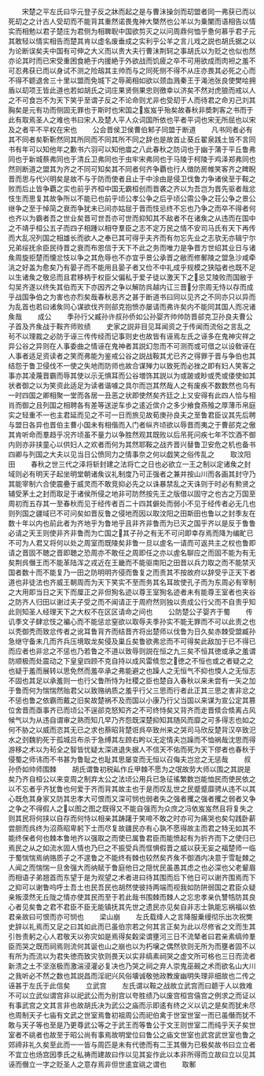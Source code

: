 <!-- { "loadSidebar": true } -->
　　宋楚之平左氏曰华元登子反之牀而起之是与曹沬操剑而刧盟者同一弗获已而以死刧之之计古人受刧而不能背其重然诺畏鬼神大槩然也公羊以为乗闉而语相告以情实而相勉以君子楚庄为君侧为相聛聣中国欲剪灭之以问周鼎何恤乎惫何慕乎君子元其敢轻以情实相告而楚其肯以虚名废垂成之实利乎公羊之言儿戏之説也胡氏据之以为论断误矣夫中国有可伸之大义而以贵大夫行曹沬荆轲之事胡氏以为贬之也似也然亦论其时而已宋受重困食絶于内援絶于外欲战而饥疲之卒不可用欲成而肉袒之羞不可忍弗获已而以身试不测之险刼其主帅而与之同死侧不得不从庄亦畏其必死之心而不得不聼退舍三十里以盟而免城下之辱蔺相如欲以颈血溅秦王于渑池张良使樊哙拥盾以刧项王皆此道也若如胡氏之词庄果贤侧果忠则徼幸以济矣不然对虎狼而戒以人之不可食岂不为天下笑乎至谓子反之不论命则尤非也受刧于人而待君之命刃己刘其胸矣是元有功而侧固无罪也于斯时也宋国之岌岌乎殆矣故春秋非奬刺客之书而于此有取焉圣人之难也书曰宋人及楚人平人众词国所依也平者平词也宋无所屈也以宋及之者平不平权在宋也
　　公会晋侯卫侯曹伯邾子同盟于断道
　　凡书同者必有其不同者矣靳靳然同其所同而不同其所不同之辞也是故首止葵丘翟泉践土皆不言同书有年可以知他年之歉书六羽可以知他庿之八此春秋之防词也于幽于蒲于平丘鲁弗同也于新城蔡弗同也于清丘卫弗同也于虫牢宋弗同也于马陵于柯陵于鸡泽郑弗同也然则断道之盟其为齐之不同可知矣其不同者何齐争覇也行人徴防房帷笑客齐之睥睨晋而思与代兴明矣是故不与于防而使者且止于中涂由是侵卫伐鲁力争诸侯至于鞍之败而后止皆争覇之实也前乎齐桓中国无霸桓创而晋袭之齐以为吾岂为晋先驱者哉忿忮生而思复其故争所以不能已也前乎顷公孝公争之后乎顷公霛公争之荘公争之景公继争之至于悼简之衰而争犹未已间亦姑屈于晋而忮忌终不忘也乃争之而卒不得者何也齐以为霸者吾之世业矣晋可世吾亦可世而抑知其不敌者不在诸矦之从违而在国中之不靖乎桓公五子而四子相踵以相夺羣臣之志不定万民之情不安司马氏有天下再传而大乱况列国之相雄长而欲人之奉已其可得乎夫齐而有勿忘先业之志欤无亦辑宁尔兄弟绥抚余臣民待晋之衰而布恩信于天下不此之务而唯力是争晋方世绍其业日与诸矦周旋拒楚而懐忿忮以争之其危辱也不亦宜乎景公承晋之敝而修鄟陵之盟急沙咸牵洮之好盖为愈矣乃有晏子而不能用且晏子者又俭不中礼成乎规模之狭隘者也既不足以生诸矦之敬忌而且君移柄于权臣父偏私于爱子徒以激天下之忌艾陵败而国敝于勾吴齐遂以终失其伯而天下亦因齐之争以解防呉越内讧三晋分宗周无恃以存而成乎战国争伯之为害也亦烈矣哉春秋恶齐之甚于断道书曰同以见齐之不同亦只以异而为乱首也若曰诸矦同心谋欲伐齐则郤克抱愤亦屡请而弗许矣内不能同其国人而况诸矦哉
　　成公
　　季孙行父臧孙许叔孙侨如公孙婴齐帅帅防晋郤克卫孙良夫曹公子首及齐矦战于鞍齐师败绩
　　史家之説非目见耳闻资之于传闻而流俗之言乱之茍不以理裁之必防于诬三传传经而记事则史也故皆有诬焉左氏之诬多在鬼神灾祥之异公谷之异则在人事委曲之情诬在鬼神者其説幻忽而不可测而或可借之以设敎诬在人事者适足资读者之笑而弗能为鉴戒公谷之説战鞍其尤已齐之得罪于晋与争伯也其结怨于鲁卫侵伐不一使之失地而防师也故合谋殚力以致死而必挫之即有妇人笑客之事亦其凌蔑晋霸而辱其使以示无惧耳而公谷増饰其説以为或跛或眇或秃或偻使如其状者御之以为笑资此适足为读者谐噱之具尔而岂其然哉人之有废疾不数数然也乌有一时四国之卿相聚一堂而各居一丑恶之状即使然矣齐廷之上又安得有此四人恰与相肖而御之且列国之相聘各有差等送逆车歩之逺近傧介之多少飨食燕飱之厚薄币帛庭实之轻重不一也主君延而见之不可一日而旅见故荀庚孙良夫之至鲁君臣议其先后聘与盟日各异也晋伯主曹小国未有相偕而入门者纵齐顷欲以辱晋而夷之于曹郤克之傲其肯听命而羣趋乎况齐顷虽不量力以争胜然观其既败以后吊死问疾七年不饮酒不御内则亦非挟童心以供妇人之欢者而何为其然耶鞍之战齐晋兴替鲁卫安危之机也备书四卿与列国之大夫以见当日公愤同力之情事奈之何以戯笑之俗传乱之
　　取汶阳田
　　春秋之世三代之泽将斩封建之法将亡之日也必欲立一王之制以定诸矦之封域则必有明天子起坐明堂朝诸矦议礼制度乃可正强者之兼并按山川而各画其封守乃其能宰制六合使震疉于威灵而不敢竞抑必先之以诛暴禁乱之天诛则于时必有勲贤之辅受茅土之封而取足于诸侯所侵之地非可防然按先王之版借以固守之也古之万国至周初而五存其一至春秋而见于经传者百二十四其僻处而弱小不见于经传者必无几也则列国之疆域已不可问矣如晋反鲁之侵地而因以取汶阳之田斯田也鲁以之封季友在数十年以内也前此者为齐地乎为鲁地乎且非齐非鲁而为已灭之国乎齐以是反于鲁鲁必请之天王则使非齐非鲁而为亡国之其子孙之有无不可问即幸存焉而降为编甿已不可为人君又将何以处之周室而既陵矣非鲁一旦以虗名一请而可返共主之权也鲁即请之晋固不聴之晋即聴之恐周亦不敢任之周即任之亦以虗名聊应之而固不能为有无矣荆呉僭王而不能革陆浑之戎近在王畿而不能驱南阳之田晋以兵力取之而不能禁灭国者数十而不能复乃一田之防明明齐侵而鲁复之而责其不按故府以辞受乎正天下者道也非徒法也齐威王朝周而为天下笑实不至而务其名耳故使孔子而为东周必有宰制之大用即当日之天下而厘正之非但狥名迹以尊王室狥名迹者未有能尊王室者也夹谷之防齐人归田以谢过夫子受之而不闻请正于周府然则独以责成公行父而不自责乎知此则知圣人经理天下之大权不在区区请命之间也
　　公防楚公子婴齐于蜀
　　传讥季文子肆忿忮之褊心而不能惩忿窒欲以取辱夫季孙实不能无罪而不可以此责之也以秃御秃而致忿传者之讹耳鲁背齐而结晋齐将出楚师以伐鲁为日久矣赤棘受盟臧孙急继守备未几而齐兵压境取龙矣侵及巢丘矣鲁欲弗忿而不可得矣此敌加于已不得已而应者也非忿之不惩也乃若鲁之不道以致辱则説在恒之九三矣不恒其徳或承之羞谓防顺极而处震动之下皇皇四顾不克自持以成风雷倐忽之徳之不恒也或之者疑之之也疑于羞而展转以思免然而羞卒承之弗能避之也躁人之无恒气不抑也愞人之无恒志不固也其足以承羞则一也行父鲁所恃为社稷之臣也楚自入春秋以来未尝有一矢之加于鲁而何为惴惴然贻君父以致赂纳质之羞乎行父三思而行者此正其三思之害非忿之不惩也鲁之依霸而戴之旧矣故楚祸不及而国以小康乃行父当国以来谋为宣公定其篡位舍晋而亟事齐已而顷公不逞郤克怒知齐之不可终恃矣又背齐而走晋倐合倐离占风候气以为从违自谓审之熟而知几早乃齐怨既深楚抑知其随风而靡之可多得志也如之何不胁之以威而恣其无已之求也蔡昭背楚诳呉卒致州来之哭司马欣反楚背汉卒致汜水之刭魏豹死于孤城吕布杀于急缚其左顾右盻以无定情夫岂躁而不恤祸哉沈思而得游移之术以为茍全之智皆忧疑太深进退失据人不信天不佑而死为天下僇者也春秋于侵蜀之师讳而不书甚为鲁耻之也耻其思屡变而无恒以召侮夫岂忿之无惩哉
　　叔孙侨如帅师围棘
　　胡氏谓鲁初税畆作丘甲棘不愿为之氓故劳大师以围之其説是矣乃齐自桓公以来变周之制弃太公之法顷公用兵已急征徭繁数岂能恤民而使民依之以不忘者乎齐犹鲁也何爱于齐而背其故主也于是而叹乱世之民蹙蹙靡骋从违不以其心既危其身家又防其忠孝大可恨而又深可悯也弱者失之强者攫之强者攫之弱者又争之争之不得假人之以图之图之既得又不能自强而为众庶之冯依岌岌然且将复失之则其民将何挟以自存而何恃以相亲其踌躇于笑啼不敢之时亦可为痛哭也矣勾践卧薪尝胆而呉终为沼燕昭卑躬下士而尽复故疆民亦有心孰不愿得故主而君之特无如其不能终保者何也棘本鲁地齐以强取之而使已属鲁君臣而能愤起有为折齐而下之使归已焉民之从之如流水固人情也乃巳之不振受兵而恇惧假晋之威以获无妄之福楚师一临于蜀惴惴焉纳赂质子之不遑鲁之不能终有棘也较然矣齐矦不御酒内决意于雪耻棘之人闻之而惴惴一旦舍强大而纳赋于鲁庭他日之隠忧民虽愚其虑之也必深也父老颦眉而相语子弟翘首而东望于是为观望之术者进曰待其围而后下他日可以谢齐围焉而下之抑可以谢鲁呜呼土吾土也民吾民也胡然使彼持两端而视我如防阱弱国之君臣众疑亲叛漠然无丘陇之情亦使其民而至于若此哉书围棘而棘人之忘忠孝亲仇讐牿防其良心者见矣鲁之君不君臣不臣无能镇抚其先世之遗民亦见矣自非志士孰能忘祸福以依君亲故曰可恨而亦可悯也
　　梁山崩
　　左氏载绛人之言降服乗缦彻乐出次祝獘史辞以礼焉而又足之曰其如此而已虽伯宗若之何其言正矣为此以尽修省之文而生其引咎责躬之心人君敬天以弥灾如是焉得矣糓梁谓壅河三日不流辇者曰君亲素缟帅羣臣而哭之既而祠焉则流何其诞也山之崩也以为朽壌之偶然欤则无所为而壅者固不以有所为而流以为君失徳而致灾欤则畏天以实非缟素祠哭之虚文所可格也三日而流者新溃之土不坚涨极而激湍浸灌必复决也乃哭之祠之弃人崇鬼巫觋之术而欲名山大川之我听必不然之数也其説昌而淫祀兴风俗壊诚敬弛政教废幽明失理非细故也二传之诬甚于左氏于此信矣
　　立武宫
　　左氏谓以鞍之战故立武宫而曰聼于人以救难不可以立武似谓宫非以祀武公而为别宫以夸胜绩乃以废宫桓宫僖宫之例求之而证以有事武宫之文其言非也故胡氏决为武公之庙而示即逺有终之义以讥之是矣而犹未尽也周制天子七庙有文武之世室焉鲁初祖周公而祀伯禽于世室世室一而已虽僭而犹不敢与天子等也至是乃更尊武公等之于武王而等鲁公于文王则世室二而纯乎天子矣世室者不祧者也故至于昭公尚有事焉故明堂位曰鲁公之庙文世室也武宫武世室也鲁之郊禘非礼久矣至此而一一皆与周匹是未有代徳而有二王其僭为已极矣故书曰立立者不宜立也炀宫因季氏之私祷而建故曰作以见其妄作此以本非所得而立故曰立以见其诬而僭立一字之贬圣人之意存焉非但世逺宜祧之谓也
　　取鄟
